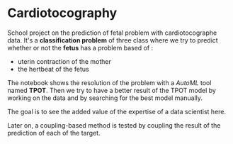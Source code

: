 # Cardiotocography

School project on the prediction of fetal problem with cardiotocographe data. 
It's a **classification problem** of three class where we try to predict whether or not the **fetus** has a problem based of :

+ uterin contraction of the mother 
+ the hertbeat of the fetus

The notebook shows the resolution of the problem with a *AutoML* tool named **TPOT**. Then we try to have a better result of the TPOT model by working on the data and by searching for the best model manually.

The goal is to see the added value of the expertise of a data scientist here.

Later on, a coupling-based method is tested by coupling the result of the prediction of each of the target.
